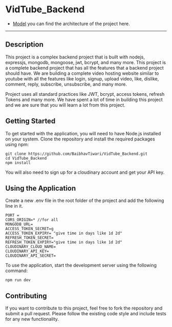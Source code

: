 # VidTube_Backend

- [Model](https://app.eraser.io/workspace/YtPqZ1VogxGy1jzIDkzj?origin=shareV) you can find the architecture of the project here.

--------------------------------------

## Description
This project is a complex backend project that is built with nodejs, expressjs, mongodb, mongoose, jwt, bcrypt, and many more. This project is a complete backend project that has all the features that a backend project should have. We are building a complete video hosting website similar to youtube with all the features like login, signup, upload video, like, dislike, comment, reply, subscribe, unsubscribe, and many more.

Project uses all standard practices like JWT, bcrypt, access tokens, refresh Tokens and many more. We have spent a lot of time in building this project and we are sure that you will learn a lot from this project.

## Getting Started

To get started with the application, you will need to have Node.js installed on your system. Clone the repository and install the required packages using npm:

```
git clone https://github.com/BaibhavTiwari/VidTube_Backend.git
cd VidTube_Backend
npm install
```

You will also need to sign up for a cloudinary account and get your API key.

## Using the Application

Create a new .env file in the root folder of the project and add the following line in it.
```
PORT = 
CORS_ORIGIN=* //for all
MONGODB_URL=
ACCESS_TOKEN_SECRET=g
ACCESS_TOKEN_EXPIRY= "give time in days like 1d 2d"
REFRESH_TOKEN_SECRET=
REFRESH_TOKEN_EXPIRY="give time in days like 1d 2d"
CLOUDINARY_CLOUD_NAME=
CLOUDINARY_API_KEY=
CLOUDINARY_API_SECRET=
```

To use the application, start the development server using the following command:

```
npm run dev
```


## Contributing

If you want to contribute to this project, feel free to fork the repository and submit a pull request. Please follow the existing code style and include tests for any new functionality.